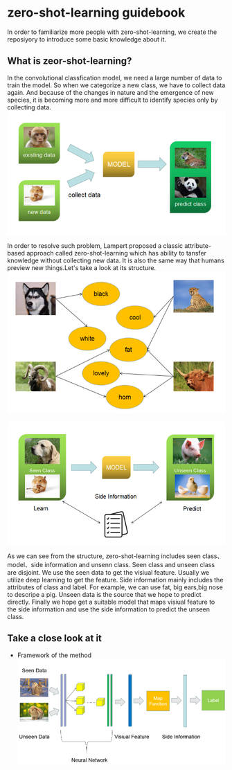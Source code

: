 # zero-shot-learning guidebook
In order to familiarize more people with zero-shot-learning, we create the reposiyory to introduce some basic knowledge about it.
## What is zeor-shot-learning?

In the convolutional classfication model, we need a large number of data to train the model. So when we categorize a new class, we have to collect data again. And because of the changes in nature and the emergence of new species, it is becoming more and more difficult to identify species only by collecting data. 
![](https://github.com/sunweimin123/zero-shot-learning-introduction/blob/master/1.png)

In order to resolve such problem, Lampert proposed a classic attribute-based approach called zero-shot-learning which has ability to tansfer knowledge without collecting new data. It is also the same way that humans preview new things.Let's take a look at its structure.
![pic-1](https://github.com/sunweimin123/zero-shot-learning-introduction/blob/master/3.png)

![pic-1](https://github.com/sunweimin123/zero-shot-learning-introduction/blob/master/2.png)

As we can see from the structure, zero-shot-learning includes seen class、model、side information and unsenn class. Seen class and unseen class are disjoint. We use the seen data to get the visiual feature. Usually we utilize deep learning to get the feature. Side information mainly includes the  attributes of class and label. For example, we can use fat, big ears,big nose to descripe a pig. Unseen data is the source that we hope to predict directly. Finally we hope get a suitable model that maps visiual feature to the side information and use the side information to predict the unseen class.
   
## Take a close look at it
 - Framework of the method
![pic-1](https://github.com/sunweimin123/zero-shot-learning-introduction/blob/master/4.png)


